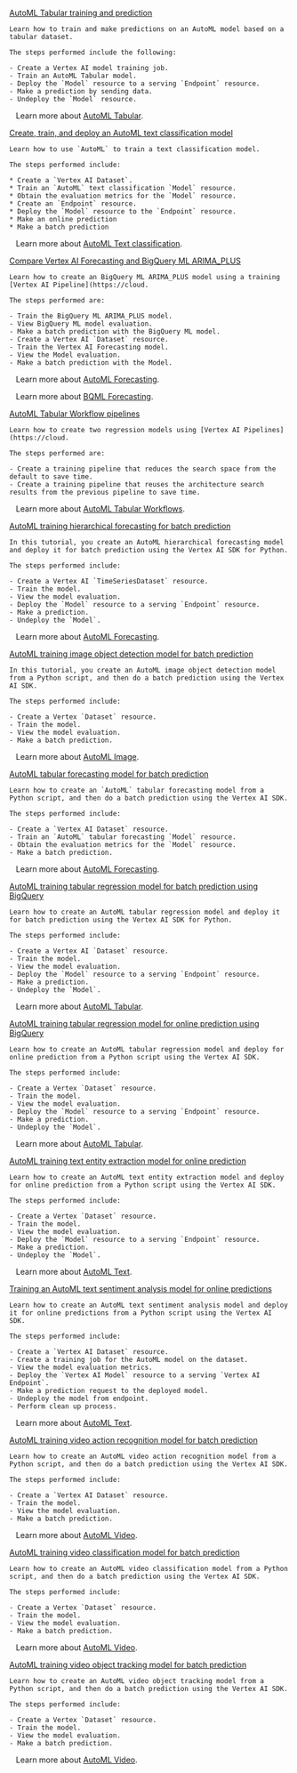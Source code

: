
[AutoML Tabular training and prediction](https://github.com/GoogleCloudPlatform/vertex-ai-samples/blob/main/notebooks/official/automl/automl-tabular-classification.ipynb)

```
Learn how to train and make predictions on an AutoML model based on a tabular dataset.

The steps performed include the following:

- Create a Vertex AI model training job.
- Train an AutoML Tabular model.
- Deploy the `Model` resource to a serving `Endpoint` resource.
- Make a prediction by sending data.
- Undeploy the `Model` resource.

```

&nbsp;&nbsp;&nbsp;Learn more about [AutoML Tabular](https://cloud.google.com/vertex-ai/docs/training-overview#tabular_data).


[Create, train, and deploy an AutoML text classification model](https://github.com/GoogleCloudPlatform/vertex-ai-samples/blob/main/notebooks/official/automl/automl-text-classification.ipynb)

```
Learn how to use `AutoML` to train a text classification model.

The steps performed include:

* Create a `Vertex AI Dataset`.
* Train an `AutoML` text classification `Model` resource.
* Obtain the evaluation metrics for the `Model` resource.
* Create an `Endpoint` resource.
* Deploy the `Model` resource to the `Endpoint` resource.
* Make an online prediction
* Make a batch prediction

```

&nbsp;&nbsp;&nbsp;Learn more about [AutoML Text classification](https://cloud.google.com/vertex-ai/docs/text-data/classification/train-model).


[Compare Vertex AI Forecasting and BigQuery ML ARIMA_PLUS](https://github.com/GoogleCloudPlatform/vertex-ai-samples/blob/main/notebooks/official/automl/automl_forecasting_bqml_arima_plus_comparison.ipynb)

```
Learn how to create an BigQuery ML ARIMA_PLUS model using a training [Vertex AI Pipeline](https://cloud.

The steps performed are:

- Train the BigQuery ML ARIMA_PLUS model.
- View BigQuery ML model evaluation.
- Make a batch prediction with the BigQuery ML model.
- Create a Vertex AI `Dataset` resource.
- Train the Vertex AI Forecasting model.
- View the Model evaluation.
- Make a batch prediction with the Model.

```

&nbsp;&nbsp;&nbsp;Learn more about [AutoML Forecasting](https://cloud.google.com/vertex-ai/docs/tabular-data/forecasting/overview).

&nbsp;&nbsp;&nbsp;Learn more about [BQML Forecasting](https://cloud.google.com/vertex-ai/docs/tabular-data/forecasting-arima/overview).


[AutoML Tabular Workflow pipelines](https://github.com/GoogleCloudPlatform/vertex-ai-samples/blob/main/notebooks/official/automl/automl_tabular_on_vertex_pipelines.ipynb)

```
Learn how to create two regression models using [Vertex AI Pipelines](https://cloud.

The steps performed are:

- Create a training pipeline that reduces the search space from the default to save time.
- Create a training pipeline that reuses the architecture search results from the previous pipeline to save time.

```

&nbsp;&nbsp;&nbsp;Learn more about [AutoML Tabular Workflows](https://cloud.google.com/vertex-ai/docs/tabular-data/tabular-workflows/e2e-automl).


[AutoML training hierarchical forecasting for batch prediction](https://github.com/GoogleCloudPlatform/vertex-ai-samples/blob/main/notebooks/official/automl/sdk_automl_forecasting_hierarchical_batch.ipynb)

```
In this tutorial, you create an AutoML hierarchical forecasting model and deploy it for batch prediction using the Vertex AI SDK for Python.

The steps performed include:

- Create a Vertex AI `TimeSeriesDataset` resource.
- Train the model.
- View the model evaluation.
- Deploy the `Model` resource to a serving `Endpoint` resource.
- Make a prediction.
- Undeploy the `Model`.

```

&nbsp;&nbsp;&nbsp;Learn more about [AutoML Forecasting](https://cloud.google.com/vertex-ai/docs/tabular-data/forecasting/overview).


[AutoML training image object detection model for batch prediction](https://github.com/GoogleCloudPlatform/vertex-ai-samples/blob/main/notebooks/official/automl/sdk_automl_image_object_detection_batch.ipynb)

```
In this tutorial, you create an AutoML image object detection model from a Python script, and then do a batch prediction using the Vertex AI SDK.

The steps performed include:

- Create a Vertex `Dataset` resource.
- Train the model.
- View the model evaluation.
- Make a batch prediction.

```

&nbsp;&nbsp;&nbsp;Learn more about [AutoML Image](https://cloud.google.com/vertex-ai/docs/image-data/object-detection/train-model).


[AutoML tabular forecasting model for batch prediction](https://github.com/GoogleCloudPlatform/vertex-ai-samples/blob/main/notebooks/official/automl/sdk_automl_tabular_forecasting_batch.ipynb)

```
Learn how to create an `AutoML` tabular forecasting model from a Python script, and then do a batch prediction using the Vertex AI SDK.

The steps performed include:

- Create a `Vertex AI Dataset` resource.
- Train an `AutoML` tabular forecasting `Model` resource.
- Obtain the evaluation metrics for the `Model` resource.
- Make a batch prediction.

```

&nbsp;&nbsp;&nbsp;Learn more about [AutoML Forecasting](https://cloud.google.com/vertex-ai/docs/tabular-data/forecasting/tutorials-samples).


[AutoML training tabular regression model for batch prediction using BigQuery](https://github.com/GoogleCloudPlatform/vertex-ai-samples/blob/main/notebooks/official/automl/sdk_automl_tabular_regression_batch_bq.ipynb)

```
Learn how to create an AutoML tabular regression model and deploy it for batch prediction using the Vertex AI SDK for Python.

The steps performed include:

- Create a Vertex AI `Dataset` resource.
- Train the model.
- View the model evaluation.
- Deploy the `Model` resource to a serving `Endpoint` resource.
- Make a prediction.
- Undeploy the `Model`.

```

&nbsp;&nbsp;&nbsp;Learn more about [AutoML Tabular](https://cloud.google.com/vertex-ai/docs/training-overview#tabular_data).


[AutoML training tabular regression model for online prediction using BigQuery](https://github.com/GoogleCloudPlatform/vertex-ai-samples/blob/main/notebooks/official/automl/sdk_automl_tabular_regression_online_bq.ipynb)

```
Learn how to create an AutoML tabular regression model and deploy for online prediction from a Python script using the Vertex AI SDK.

The steps performed include:

- Create a Vertex `Dataset` resource.
- Train the model.
- View the model evaluation.
- Deploy the `Model` resource to a serving `Endpoint` resource.
- Make a prediction.
- Undeploy the `Model`.

```

&nbsp;&nbsp;&nbsp;Learn more about [AutoML Tabular](https://cloud.google.com/vertex-ai/docs/training-overview#tabular_data).


[AutoML training text entity extraction model for online prediction](https://github.com/GoogleCloudPlatform/vertex-ai-samples/blob/main/notebooks/official/automl/sdk_automl_text_entity_extraction_online.ipynb)

```
Learn how to create an AutoML text entity extraction model and deploy for online prediction from a Python script using the Vertex AI SDK.

The steps performed include:

- Create a Vertex `Dataset` resource.
- Train the model.
- View the model evaluation.
- Deploy the `Model` resource to a serving `Endpoint` resource.
- Make a prediction.
- Undeploy the `Model`.

```

&nbsp;&nbsp;&nbsp;Learn more about [AutoML Text](https://cloud.google.com/vertex-ai/docs/text-data/entity-extraction/train-model).


[Training an AutoML text sentiment analysis model for online predictions](https://github.com/GoogleCloudPlatform/vertex-ai-samples/blob/main/notebooks/official/automl/sdk_automl_text_sentiment_analysis_online.ipynb)

```
Learn how to create an AutoML text sentiment analysis model and deploy it for online predictions from a Python script using the Vertex AI SDK.

The steps performed include:

- Create a `Vertex AI Dataset` resource.
- Create a training job for the AutoML model on the dataset.
- View the model evaluation metrics.
- Deploy the `Vertex AI Model` resource to a serving `Vertex AI Endpoint`.
- Make a prediction request to the deployed model.
- Undeploy the model from endpoint.
- Perform clean up process.

```

&nbsp;&nbsp;&nbsp;Learn more about [AutoML Text](https://cloud.google.com/vertex-ai/docs/text-data/sentiment-analysis/train-model).


[AutoML training video action recognition model for batch prediction](https://github.com/GoogleCloudPlatform/vertex-ai-samples/blob/main/notebooks/official/automl/sdk_automl_video_action_recognition_batch.ipynb)

```
Learn how to create an AutoML video action recognition model from a Python script, and then do a batch prediction using the Vertex AI SDK.

The steps performed include:

- Create a `Vertex AI Dataset` resource.
- Train the model.
- View the model evaluation.
- Make a batch prediction.

```

&nbsp;&nbsp;&nbsp;Learn more about [AutoML Video](https://cloud.google.com/vertex-ai/docs/video-data/action-recognition/train-model).


[AutoML training video classification model for batch prediction](https://github.com/GoogleCloudPlatform/vertex-ai-samples/blob/main/notebooks/official/automl/sdk_automl_video_classification_batch.ipynb)

```
Learn how to create an AutoML video classification model from a Python script, and then do a batch prediction using the Vertex AI SDK.

The steps performed include:

- Create a Vertex `Dataset` resource.
- Train the model.
- View the model evaluation.
- Make a batch prediction.

```

&nbsp;&nbsp;&nbsp;Learn more about [AutoML Video](https://cloud.google.com/vertex-ai/docs/video-data/classification/train-model).


[AutoML training video object tracking model for batch prediction](https://github.com/GoogleCloudPlatform/vertex-ai-samples/blob/main/notebooks/official/automl/sdk_automl_video_object_tracking_batch.ipynb)

```
Learn how to create an AutoML video object tracking model from a Python script, and then do a batch prediction using the Vertex AI SDK.

The steps performed include:

- Create a Vertex `Dataset` resource.
- Train the model.
- View the model evaluation.
- Make a batch prediction.

```

&nbsp;&nbsp;&nbsp;Learn more about [AutoML Video](https://cloud.google.com/vertex-ai/docs/video-data/object-tracking/train-model).


